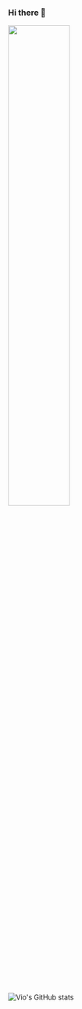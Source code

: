 ### Hi there 👋

<img src="https://wakatime.com/share/@018ec7b0-557f-4eb4-ab39-ddfc1d4b96e4/3a578ade-0922-4431-a786-b5a3625dd3c5.svg" width=50%> 

![Vio's GitHub stats](https://github-readme-stats-xi-ten-81.vercel.app/api?username=coolzz27&count_private=true)
